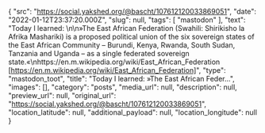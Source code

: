 {
  "src": "https://social.yakshed.org/@bascht/107612120033869051",
  "date": "2022-01-12T23:37:20.000Z",
  "slug": null,
  "tags": [
    "mastodon"
  ],
  "text": "Today I learned: \n\n»The East African Federation (Swahili: Shirikisho la Afrika Mashariki) is a proposed political union of the six sovereign states of the East African Community – Burundi, Kenya, Rwanda, South Sudan, Tanzania and Uganda – as a single federated sovereign state.«\nhttps://en.m.wikipedia.org/wiki/East_African_Federation [https://en.m.wikipedia.org/wiki/East_African_Federation]",
  "type": "mastodon_toot",
  "title": "Today I learned: »The East African Feder…",
  "images": [],
  "category": "posts",
  "media_url": null,
  "description": null,
  "preview_url": null,
  "original_url": "https://social.yakshed.org/@bascht/107612120033869051",
  "location_latitude": null,
  "additional_payload": null,
  "location_longitude": null
}